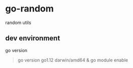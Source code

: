# go-random

random utils

## dev environment

go version

> go version go1.12 darwin/amd64 & go module enable
